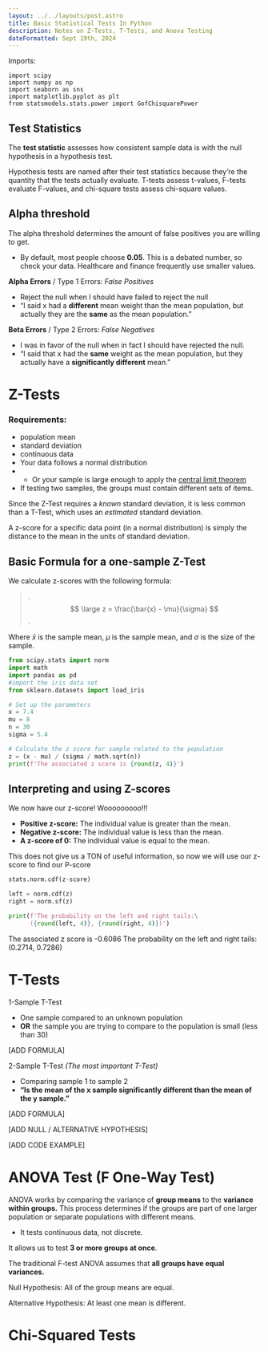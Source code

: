 ```yaml
---
layout: ../../layouts/post.astro
title: Basic Statistical Tests In Python
description: Notes on Z-Tests, T-Tests, and Anova Testing
dateFormatted: Sept 19th, 2024
---
```


Imports:
```
import scipy 
import numpy as np
import seaborn as sns
import matplotlib.pyplot as plt
from statsmodels.stats.power import GofChisquarePower
```

## Test Statistics 

The **test statistic** assesses how consistent sample data is with the null hypothesis in a hypothesis test.  

Hypothesis tests are named after their test statistics because they’re the quantity that the tests actually evaluate. T-tests assess t-values, F-tests evaluate F-values, and chi-square tests assess chi-square values.

## Alpha threshold

The alpha threshold determines the amount of false positives you are willing to get. 

* By default, most people choose **0.05**. This is a debated number, so check your data. Healthcare and finance frequently use smaller values.

**Alpha Errors** / Type 1 Errors: *False Positives* 
* Reject the null when I should have failed to reject the null
* “I said x had a **different** mean weight than the mean population, but actually they are the **same** as the mean population.”

**Beta Errors** / Type 2 Errors: *False Negatives*
* I was in favor of the null when in fact I should have rejected the null. 
* “I said that x had the **same** weight as the mean population, but they actually have a **significantly different** mean.” 

# Z-Tests

### Requirements:
- population mean 
- standard deviation
- continuous data
- Your data follows a normal distribution
- - Or your sample is large enough to apply the [central limit theorem](https://statisticsbyjim.com/basics/central-limit-theorem/)
- If testing two samples, the groups must contain different sets of items. 

Since the Z-Test requires a *known* standard deviation, it is less common than a T-Test, which uses an *estimated* standard deviation.

A z-score for a specific data point (in a normal distribution) is simply the distance to the mean in the units of standard deviation. 

## Basic Formula for a one-sample Z-Test
We calculate z-scores with the following formula:
>  .
> $$ \large z = \frac{\bar{x} - \mu}{\sigma} $$
>  .

Where $\bar{x}$ is the sample mean, $\mu$ is the sample mean, and $\sigma$ is the size of the sample. 

```python
from scipy.stats import norm
import math
import pandas as pd 
#import the iris data set 
from sklearn.datasets import load_iris

# Set up the parameters
x = 7.4
mu = 8
n = 30
sigma = 5.4

# Calculate the z score for sample related to the population
z = (x - mu) / (sigma / math.sqrt(n))
print(f'The associated z score is {round(z, 4)}')
```

## Interpreting and using Z-scores

We now have our z-score! Wooooooooo!!!

- **Positive z-score:** The individual value is greater than the mean.
- **Negative z-score:** The individual value is less than the mean.
- **A z-score of 0:** The individual value is equal to the mean.

This does not give us a TON of useful information, so now we will use our z-score to find our P-score

```python
stats.norm.cdf(z-score)

left = norm.cdf(z)
right = norm.sf(z)

print(f'The probability on the left and right tails:\
      ({round(left, 4)}, {round(right, 4)})')
```
The associated z score is -0.6086
The probability on the left and right tails: (0.2714, 0.7286)

# T-Tests
1-Sample T-Test
- One sample compared to an unknown population 
- **OR** the sample you are trying to compare to the population is small (less than 30)

[ADD FORMULA]

2-Sample T-Test *(The most important T-Test)*
- Comparing sample 1 to sample 2
- **“Is the mean of the x sample significantly different than the mean of the y sample.”**

[ADD FORMULA]

[ADD NULL / ALTERNATIVE HYPOTHESIS]

[ADD CODE EXAMPLE]

# ANOVA Test (F One-Way Test)

ANOVA works by comparing the variance of **group means** to the **variance within groups.** This process determines if the groups are part of one larger population or separate populations with different means.
- It tests continuous data, not discrete. 

It allows us to test **3 or more groups at once**. 

The traditional F-test ANOVA assumes that **all groups have equal variances.**

Null Hypothesis: All of the group means are equal. 

Alternative Hypothesis: At least one mean is different. 


# Chi-Squared Tests

